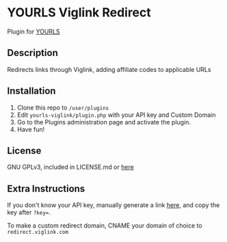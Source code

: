 YOURLS Viglink Redirect
====================

Plugin for [YOURLS](http://yourls.org)

Description
-----------
Redirects links through Viglink, adding affiliate codes to applicable URLs

Installation
------------
1. Clone this repo to `/user/plugins`
2. Edit `yourls-viglink/plugin.php` with your API key and Custom Domain
3. Go to the Plugins administration page and activate the plugin.
4. Have fun!

License
-------
GNU GPLv3, included in LICENSE.md or [here](https://www.gnu.org/licenses/gpl.html)

Extra Instructions
--------------
If you don't know your API key, manually generate a link [here](https://publishers.viglink.com/anywhere), and copy the key after `?key=`.

To make a custom redirect domain, CNAME your domain of choice to `redirect.viglink.com`
